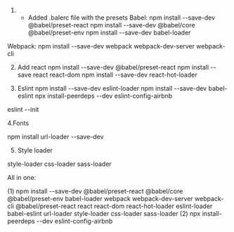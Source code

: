 1. * Added .balerc file with the presets
  Babel:
  npm install --save-dev @babel/preset-react
  npm install --save-dev @babel/core @babel/preset-env
  npm install --save-dev babel-loader

  Webpack:
  npm install --save-dev webpack webpack-dev-server webpack-cli

2. Add react
  npm install --save-dev @babel/preset-react
  npm install --save react react-dom
  npm install --save-dev react-hot-loader


3. Eslint
npm install --save-dev eslint-loader
npm install --save-dev babel-eslint
npx install-peerdeps --dev eslint-config-airbnb

 eslint --init

4.Fonts

npm install url-loader --save-dev

5. Style loader

style-loader css-loader sass-loader



All in one: 

(1)
npm install --save-dev @babel/preset-react @babel/core @babel/preset-env babel-loader webpack webpack-dev-server webpack-cli @babel/preset-react react react-dom react-hot-loader eslint-loader babel-eslint url-loader style-loader css-loader sass-loader
(2)
npx install-peerdeps --dev eslint-config-airbnb
